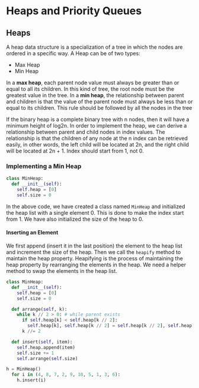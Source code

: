 # Heaps and Priority Queues

## Heaps

A heap data structure is a specialization of a tree in which the nodes are ordered in a specific way. A Heap can be of two types:

- Max Heap
- Min Heap

In a **max heap**, each parent node value must always be greater than or equal to all its children. In this kind of tree, the root node must be the greatest value in the tree. In a **min heap**, the relationship between parent and children is that the value of the parent node must always be less than or equal to its children. This rule should be followed by all the nodes in the tree

If the binary heap is a complete binary tree with n nodes, then it will have a minimum height of log2n. In order to implement the heap, we can derive a relationship between parent and child nodes in index values. The relationship is that the children of any node at the n index can be retrieved easily, in other words, the left child will be located at 2n, and the right child will be located at 2n + 1. Index should start from 1, not 0.

### Implementing a Min Heap

```python
class MinHeap:
  def __init__(self):
    self.heap = [0]
    self.size = 0
```

In the above code, we have created a class named `MinHeap` and initialized the heap list with a single element 0. This is done to make the index start from 1. We have also initialized the size of the heap to 0.

#### Inserting an Element

We first append (insert it in the last position) the element to the heap list and increment the size of the heap. Then we call the `heapify` method to maintain the heap property. Heapifying is the process of maintaining the heap property by rearranging the elements in the heap.
We need a helper method to swap the elements in the heap list.

```python
class MinHeap:
  def __init__(self):
    self.heap = [0]
    self.size = 0

  def arrange(self, k):
    while k // 2 > 0: # while parent exists
      if self.heap[k] < self.heap[k // 2]:
        self.heap[k], self.heap[k // 2] = self.heap[k // 2], self.heap[k]
      k //= 2

  def insert(self, item):
    self.heap.append(item)
    self.size += 1
    self.arrange(self.size)

h = MinHeap()
  for i in (4, 8, 7, 2, 9, 10, 5, 1, 3, 6):
    h.insert(i)
```
